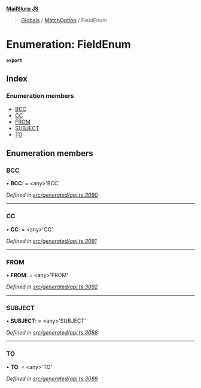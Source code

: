 **[MailSlurp JS](../README.md)**

> [Globals](../README.md) / [MatchOption](../modules/matchoption.md) / FieldEnum

# Enumeration: FieldEnum

**`export`** 

## Index

### Enumeration members

* [BCC](matchoption.fieldenum.md#bcc)
* [CC](matchoption.fieldenum.md#cc)
* [FROM](matchoption.fieldenum.md#from)
* [SUBJECT](matchoption.fieldenum.md#subject)
* [TO](matchoption.fieldenum.md#to)

## Enumeration members

### BCC

•  **BCC**:  = \<any>'BCC'

*Defined in [src/generated/api.ts:3090](https://github.com/mailslurp/mailslurp-client/blob/cce5bf2/src/generated/api.ts#L3090)*

___

### CC

•  **CC**:  = \<any>'CC'

*Defined in [src/generated/api.ts:3091](https://github.com/mailslurp/mailslurp-client/blob/cce5bf2/src/generated/api.ts#L3091)*

___

### FROM

•  **FROM**:  = \<any>'FROM'

*Defined in [src/generated/api.ts:3092](https://github.com/mailslurp/mailslurp-client/blob/cce5bf2/src/generated/api.ts#L3092)*

___

### SUBJECT

•  **SUBJECT**:  = \<any>'SUBJECT'

*Defined in [src/generated/api.ts:3088](https://github.com/mailslurp/mailslurp-client/blob/cce5bf2/src/generated/api.ts#L3088)*

___

### TO

•  **TO**:  = \<any>'TO'

*Defined in [src/generated/api.ts:3089](https://github.com/mailslurp/mailslurp-client/blob/cce5bf2/src/generated/api.ts#L3089)*
